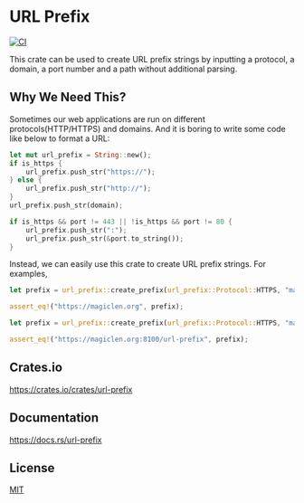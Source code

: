 URL Prefix
====================

[![CI](https://github.com/magiclen/url-prefix/actions/workflows/ci.yml/badge.svg)](https://github.com/magiclen/url-prefix/actions/workflows/ci.yml)

This crate can be used to create URL prefix strings by inputting a protocol, a domain, a port number and a path without additional parsing.

## Why We Need This?

Sometimes our web applications are run on different protocols(HTTP/HTTPS) and domains. And it is boring to write some code like below to format a URL:

```rust
let mut url_prefix = String::new();
if is_https {
    url_prefix.push_str("https://");
} else {
    url_prefix.push_str("http://");
}
url_prefix.push_str(domain);

if is_https && port != 443 || !is_https && port != 80 {
    url_prefix.push_str(":");
    url_prefix.push_str(&port.to_string());
}
```

Instead, we can easily use this crate to create URL prefix strings. For examples,

```rust
let prefix = url_prefix::create_prefix(url_prefix::Protocol::HTTPS, "magiclen.org", None, None);

assert_eq!("https://magiclen.org", prefix);
```

```rust
let prefix = url_prefix::create_prefix(url_prefix::Protocol::HTTPS, "magiclen.org", Some(8100), Some("url-prefix"));

assert_eq!("https://magiclen.org:8100/url-prefix", prefix);
```

## Crates.io

https://crates.io/crates/url-prefix

## Documentation

https://docs.rs/url-prefix

## License

[MIT](LICENSE)